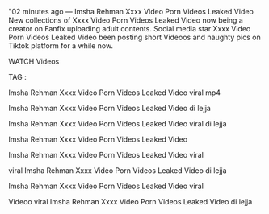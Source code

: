 "02 minutes ago — Imsha Rehman Xxxx Video Porn Videos Leaked Video New collections of Xxxx Video Porn Videos Leaked Video now being a creator on Fanfix uploading adult contents. Social media star Xxxx Video Porn Videos Leaked Video been posting short Videoos and naughty pics on Tiktok platform for a while now.

WATCH Videos

TAG :

Imsha Rehman Xxxx Video Porn Videos Leaked Video viral mp4

Imsha Rehman Xxxx Video Porn Videos Leaked Video di lejja

Imsha Rehman Xxxx Video Porn Videos Leaked Video viral di lejja

Imsha Rehman Xxxx Video Porn Videos Leaked Video

Imsha Rehman Xxxx Video Porn Videos Leaked Video viral

viral Imsha Rehman Xxxx Video Porn Videos Leaked Video di lejja

Imsha Rehman Xxxx Video Porn Videos Leaked Video viral

Videoo viral Imsha Rehman Xxxx Video Porn Videos Leaked Video di lejja
